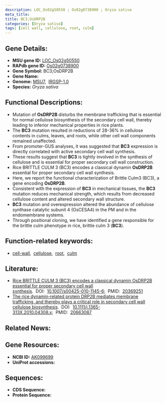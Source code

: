 ```yaml
---
description: LOC_Os02g50550 ; Os02g0738900 ; Oryza sativa
meta_title:
title: BC3;OsDRP2B
categories: [Oryza sativa]
tags: [cell wall, cellulose, root, culm]
---
```


## Gene Details:
- **MSU gene ID:** [LOC_Os02g50550](http://rice.uga.edu/cgi-bin/ORF_infopage.cgi?orf=LOC_Os02g50550)  
- **RAPdb gene ID:** [Os02g0738900](https://rapdb.dna.affrc.go.jp/locus/?name=Os02g0738900)  
- **Gene Symbol:** BC3;OsDRP2B
- **Gene Name:**
- **Genome:**  [MSU7](http://rice.uga.edu/),&nbsp;&nbsp;[IRGSP-1.0](https://rapdb.dna.affrc.go.jp/download/irgsp1.html)
- **Species:** *Oryza sativa*

## Functional Descriptions:
   - Mutation of **OsDRP2B** disturbs the membrane trafficking that is essential for normal cellulose biosynthesis of the secondary cell wall, thereby leading to inferior mechanical properties in rice plants.
   - The **BC3** mutation resulted in reductions of 28-36% in cellulose contents in culms, leaves, and roots, while other cell wall components remained unaffected.
   - From promoter-GUS analyses, it was suggested that **BC3** expression is directly correlated with active secondary cell wall synthesis.
   - These results suggest that **BC3** is tightly involved in the synthesis of cellulose and is essential for proper secondary cell wall construction.
   - Rice BRITTLE CULM 3 (BC3) encodes a classical dynamin **OsDRP2B** essential for proper secondary cell wall synthesis.
   - Here, we report the functional characterization of Brittle Culm3 (BC3), a gene encoding **OsDRP2B**.
   - Consistent with the expression of **BC3** in mechanical tissues, the **BC3** mutation reduces mechanical strength, which results from decreased cellulose content and altered secondary wall structure.
   - **BC3** mutation and overexpression altered the abundance of cellulose synthase catalytic subunit 4 (OsCESA4) in the PM and in the endomembrane systems.
   - Through positional cloning, we have identified a gene responsible for the brittle culm phenotype in rice, brittle culm 3 (**BC3**).

## Function-related keywords:
   - [cell-wall](/tags/cell-wall/),&nbsp;&nbsp;[cellulose](/tags/cellulose/),&nbsp;&nbsp;[root](/tags/root/),&nbsp;&nbsp;[culm](/tags/culm/)

## Literature:
   - [Rice BRITTLE CULM 3 (BC3) encodes a classical dynamin OsDRP2B essential for proper secondary cell wall synthesis](https://www.doi.org/10.1007/s00425-010-1145-6).&nbsp;&nbsp;DOI:&nbsp;&nbsp;[10.1007/s00425-010-1145-6](https://www.doi.org/10.1007/s00425-010-1145-6);&nbsp;&nbsp;PMID:&nbsp;&nbsp;[20369251](https://pubmed.ncbi.nlm.nih.gov/20369251/)
   - [The rice dynamin-related protein DRP2B mediates membrane trafficking, and thereby plays a critical role in secondary cell wall cellulose biosynthesis](https://www.doi.org/10.1111/j.1365-313X.2010.04308.x).&nbsp;&nbsp;DOI:&nbsp;&nbsp;[10.1111/j.1365-313X.2010.04308.x](https://www.doi.org/10.1111/j.1365-313X.2010.04308.x);&nbsp;&nbsp;PMID:&nbsp;&nbsp;[20663087](https://pubmed.ncbi.nlm.nih.gov/20663087/)

## Related News:

## Gene Resources:
- **NCBI ID:**  [AK099699](http://www.ncbi.nlm.nih.gov/nuccore/AK099699)
- **UniProt accessions:** [](https://www.uniprot.org/uniprotkb//entry)

## Sequences:
- **CDS Sequence:**
- **Protein Sequence:**
